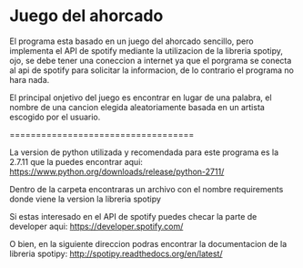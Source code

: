 # Juego del ahorcado
El programa esta basado en un juego del ahorcado sencillo, pero implementa el API de spotify mediante la utilizacion
de la libreria spotipy, ojo, se debe tener una coneccion a internet ya que el porgrama se conecta al api de spotify 
para solicitar la informacion, de lo contrario el programa no hara nada.

El principal onjetivo del juego es encontrar en lugar de una palabra, el nombre de una cancion elegida aleatoriamente
basada en un artista escogido por el usuario.

===================================

La version de python utilizada y recomendada para este programa es la 2.7.11 que la puedes encontrar aqui: https://www.python.org/downloads/release/python-2711/

Dentro de la carpeta encontraras un archivo con el nombre requirements donde viene la version la libreria spotipy

Si estas interesado en el API de spotify puedes checar la parte de developer aqui: https://developer.spotify.com/

O bien, en la siguiente direccion podras encontrar la documentacion de la libreria spotipy: http://spotipy.readthedocs.org/en/latest/

